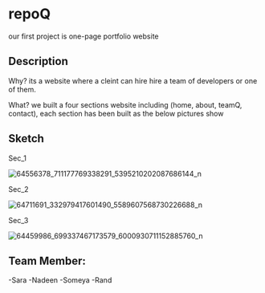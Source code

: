 # repoQ
our first project is one-page portfolio website

## Description 
Why? its a website where a cleint can hire hire a team of developers or one of them.

What? we built a four sections website including (home, about, teamQ, contact), each section has been built as the below pictures show 



## Sketch 

Sec_1 

![64556378_711177769338291_5395210202087686144_n](https://user-images.githubusercontent.com/47992412/59746779-40ac1780-9280-11e9-81fc-94ad4e5d78b9.jpg)

Sec_2

![64711691_332979417601490_5589607568730226688_n](https://user-images.githubusercontent.com/47992412/59746943-91bc0b80-9280-11e9-801f-c2ac5f2b3273.jpg)


Sec_3

![64459986_699337467173579_6000930711152885760_n](https://user-images.githubusercontent.com/47992412/59747257-34748a00-9281-11e9-9532-2b91aab50327.jpg)



## Team Member:
-Sara
-Nadeen
-Someya
-Rand
